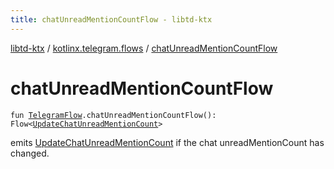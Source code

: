 ```yaml
---
title: chatUnreadMentionCountFlow - libtd-ktx
---
```


[libtd-ktx](../index.html) / [kotlinx.telegram.flows](index.html) / [chatUnreadMentionCountFlow](./chat-unread-mention-count-flow.html)

# chatUnreadMentionCountFlow

`fun `[`TelegramFlow`](../kotlinx.telegram.core/-telegram-flow/index.html)`.chatUnreadMentionCountFlow(): Flow<`[`UpdateChatUnreadMentionCount`](https://tdlibx.github.io/td/docs/org/drinkless/td/libcore/telegram/TdApi/UpdateChatUnreadMentionCount.html)`>`

emits [UpdateChatUnreadMentionCount](https://tdlibx.github.io/td/docs/org/drinkless/td/libcore/telegram/TdApi/UpdateChatUnreadMentionCount.html) if the chat unreadMentionCount has changed.

